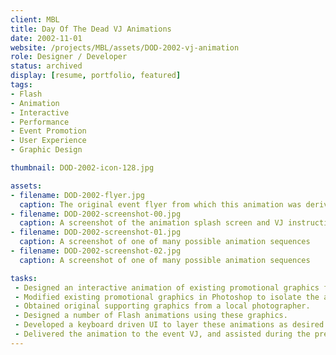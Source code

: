 ```yaml
---
client: MBL
title: Day Of The Dead VJ Animations
date: 2002-11-01
website: /projects/MBL/assets/DOD-2002-vj-animation
role: Designer / Developer
status: archived
display: [resume, portfolio, featured]
tags:
- Flash
- Animation
- Interactive
- Performance
- Event Promotion
- User Experience
- Graphic Design

thumbnail: DOD-2002-icon-128.jpg

assets: 
- filename: DOD-2002-flyer.jpg
  caption: The original event flyer from which this animation was derived.
- filename: DOD-2002-screenshot-00.jpg
  caption: A screenshot of the animation splash screen and VJ instructions.
- filename: DOD-2002-screenshot-01.jpg
  caption: A screenshot of one of many possible animation sequences
- filename: DOD-2002-screenshot-02.jpg
  caption: A screenshot of one of many possible animation sequences

tasks: 
 - Designed an interactive animation of existing promotional graphics for a live music dance party, to be manipulated in real time on screen by the VJ.
 - Modified existing promotional graphics in Photoshop to isolate the animatable elements.
 - Obtained original supporting graphics from a local photographer.
 - Designed a number of Flash animations using these graphics.
 - Developed a keyboard driven UI to layer these animations as desired during presentation.
 - Delivered the animation to the event VJ, and assisted during the presentation.
---
```


